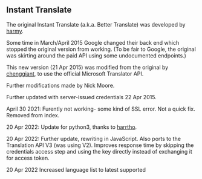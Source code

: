 Instant Translate
-----------------

The original Instant Translate (a.k.a. Better Translate) was developed by [harmy](http://harmy.github.io).

Some time in March/April 2015 Google changed their back end which stopped the original version from working. (To be fair to Google, the original was skirting around the paid API using some undocumented endpoints.)

This new version (21 Apr 2015) was modified from the original by [chenggiant](https://github.com/chenggiant), to use the official Microsoft Translator API.

Further modifications made by Nick Moore.

Further updated with server-issued credentials 22 Apr 2015.

April 30 2021: Furently not working- some kind of SSL error. Not a quick fix. Removed from index.

20 Apr 2022: Update for python3, thanks to [harrtho](https://github.com/harrtho).

20 Apr 2022: Further update, rewriting in JavaScript. Also ports to the Translation API V3 (was using V2). Improves response time by skipping the credentials access step and using the key directly instead of exchanging it for access token.

20 Apr 2022 Increased language list to latest supported

